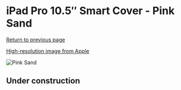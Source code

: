 # iPad Pro 10.5″ Smart Cover - Pink Sand

[Return to previous page](/ipad_pro105)

[High-resolution image from Apple](https://store.storeimages.cdn-apple.com/8756/as-images.apple.com/is/MQ0E2?wid=4500&hei=4500&fmt=png)

<div style="width: 512px"><img src="/almost_uncompressed/MQ0E2.webp" alt="Pink Sand"></div>

## Under construction
